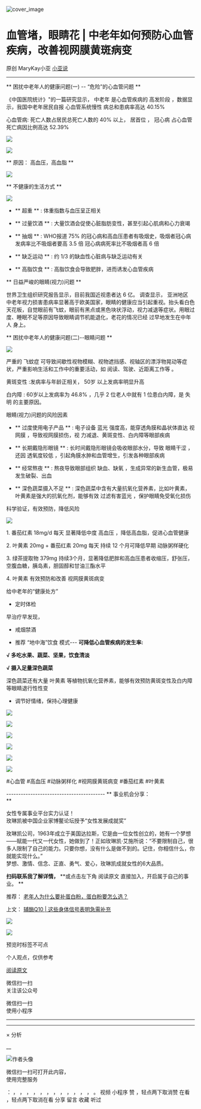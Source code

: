 ![cover_image](https://mmbiz.qpic.cn/mmbiz_jpg/A8SKDch4cJHhpYjxm8KyLe50R4m3EQZ3ibTTBh6I9WsG5EkPiaXwCM3qfiaZXeLjD9vj4qagMFq9OAhnuaRR2fsQw/0?wx_fmt=jpeg)

#  血管堵，眼睛花 | 中老年如何预防心血管疾病，改善视网膜黄斑病变

原创  MaryKay小亚  [ 小亚说 ](javascript:void\(0\);)

__ _ _ _ _

  

  

** 困扰中老年人的健康问题(一) --  “危险”的心血管问题  **

《中国医院统计》"的一篇研究显示，  中老年  是心血管疾病的  高发阶段  ，数据显示，我国中老年居民自报  心血管系统慢性  病总和患病率高达
40.15%

心血管病: 死亡人数占居民总死亡人数的  40%  以上，  居首位  ，  冠心病  占心血管死亡病因比例高达  52.39%

![](https://mmbiz.qpic.cn/mmbiz_png/A8SKDch4cJHhpYjxm8KyLe50R4m3EQZ3icMhq675wmgv7ytpMSlnNEBe4gp1et7qYIscCb4KZN20jXZ54BSfBVw/640?wx_fmt=png&from=appmsg)

  

![](https://mmbiz.qpic.cn/mmbiz_png/A8SKDch4cJHhpYjxm8KyLe50R4m3EQZ3vVriaiae4gBK66qOFPs48CPKAzrop07wEkQTtEdlOpr5PicF9O6I4e8RQ/640?wx_fmt=png&from=appmsg)

  

** 原因： 高血压，高血脂  **

![](https://mmbiz.qpic.cn/mmbiz_png/A8SKDch4cJHhpYjxm8KyLe50R4m3EQZ3qAahD6F3r8ddnyLEhU7moZ1QBTe20ej5lthCgg9PDB936YCVq4ka7A/640?wx_fmt=png&from=appmsg)

  

** 不健康的生活方式  **

![](https://mmbiz.qpic.cn/mmbiz_png/A8SKDch4cJHhpYjxm8KyLe50R4m3EQZ3hTzyIWagib3icwxZqoylORmAKuXzch3ViajeUWuJic0gm43vSLcHFLCIcg/640?wx_fmt=png&from=appmsg)

  * ** 超重  ** :  体重指数与血压呈正相关 

  * ** 过量饮酒  ** : 大量饮酒会促使心脏脂肪变性，甚至引起心肌病和心力衰竭 

  * ** 抽烟  ** : WHO报道  75%  的冠心病和高血压患者有吸烟史，吸烟者冠心病发病率比不吸烟者要高  3.5  倍  冠心病病死率比不吸烟者高  6 倍 

  * ** 缺乏运动  ** : 约  1/3  的缺血性心脏病与缺乏运动有关 

  * ** 高脂饮食  ** : 高脂饮食会导致肥胖，进而诱发心血管疾病 

  

** 日益严峻的眼睛(视力)问题  **

世界卫生组织研究报告显示，目前我国近视患者达 6 亿。  调查显示，  亚洲地区
中老年视力损害患病率显著高于欧美国家，眼睛的健康应当引起重视。抬头看白色天花板，自觉眼前有飞蚊，眼前有黑点或黑色块状浮动，视力减退等症状。用眼过度、睡眠不足等原因导致眼睛调节机能退化，老花的情况已经
过早地发生在中年人  身上。

  

** 困扰中老年人的健康问题(二)--眼睛问题  **

![](https://mmbiz.qpic.cn/mmbiz_png/A8SKDch4cJHhpYjxm8KyLe50R4m3EQZ39fZCoDVpDepicj4SbiarHoY7baHGwFLQVT2Ypy74CPaYj7bKhSl6ExCw/640?wx_fmt=png&from=appmsg)

  

严重的  飞蚊症  可导致间歇性视物模糊、视物遮挡感、视轴区的漂浮物晃动等症状，严重影响生活和工作中的重要活动，如  阅读、驾驶、近距离工作等  。

黄斑变性  :发病率与年龄正相关，  50岁  以上发病率明显升高

白内障  : 60岁以上发病率为  46.8%  ，几乎  2  位老人中就有  1  位患白内障，是  失明  的主要原因。

  

眼睛(视力)问题的风险因素

  * ** 过度使用电子产品  ** : 电子设备  蓝光  强度高，能穿透角膜和晶状体直达  视网膜  ，导致视网膜损伤，视  力减退、黄斑变性、白内障等眼部疾病 

  * ** 长期戴隐形眼镜  ** : 长时间戴隐形眼镜会吸收眼部水分，导致  眼睛干涩  ，还因  透氧度较低  ，引起角膜水肿和血管增生，引发各种眼部疾病 

  * ** 经常熬夜  ** : 熬夜导致眼部组织  缺血、缺氧  ，生成异常的新生血管，极易发生破裂、出血 

  * ** 深色蔬菜摄入不足  ** : 深色蔬菜中含有大量抗氧化营养素，比如叶黄素，叶黄素是强大的抗氧化剂，能够有效  过滤有害蓝光  ，保护眼睛免受氧化损伤 

  

科学验证，有效预防，降低风险

![](https://mmbiz.qpic.cn/mmbiz_png/A8SKDch4cJHhpYjxm8KyLe50R4m3EQZ37y1biapWODJ7tO4xUvgV69HtLQW7vZa2hXFxdlziabx3UGRXibITqGQrQ/640?wx_fmt=png&from=appmsg)

1\.  番茄红素  18mg/d 每天 显著降低中度  高血压  ，降低高血脂，促进心血管健康  

2\.  叶黄素  20mg + 番茄红素 20mg 每天 持续 12 个月可降低早期  动脉粥样硬化

3\. 绿茶提取物 379mg 持续3个月，显著降低肥胖和高血压患者收缩压，舒张压，空腹血糖，胰岛素，胆固醇和甘油三酯水平

4\.  叶黄素  有效预防和改善  视网膜黄斑病变

  

给中老年的“健康处方”

  * 定时体检   

早治疗早发现，

  * 戒烟禁酒 

  * 推荐  “地中海”饮食  模式---  **可降低心血管疾病的发生率:**

**√ 多吃水果、蔬菜、坚果，饮食清淡**

**√ 摄入足量深色蔬菜**

深色蔬菜还有大量  叶黄素  等植物抗氧化营养素，能够有效预防黄斑变性及白内障等眼睛退行性性变

  * 调节好情绪，保持心理健康 

  

  

![](https://mmbiz.qpic.cn/mmbiz_jpg/A8SKDch4cJHhpYjxm8KyLe50R4m3EQZ3L9c1lOKIHt30L5Rc1nYp9Jic1BmiaVRY8NQNCudib98OHetmniazjxb2dA/640?wx_fmt=jpeg&from=appmsg)

  

![](https://mmbiz.qpic.cn/mmbiz_jpg/A8SKDch4cJHhpYjxm8KyLe50R4m3EQZ3tgBGibO2radGCG9mMLdJouF2UGgHITuYwkLFarWgHED7x3yiarvCaSTQ/640?wx_fmt=jpeg&from=appmsg)

  

![](https://mmbiz.qpic.cn/mmbiz_jpg/A8SKDch4cJHhpYjxm8KyLe50R4m3EQZ3gBic2NU85uL8UJRfGEKKf5s6R7HezvfKL8MD5eh1tLRX8Wzm3lR8h4w/640?wx_fmt=jpeg&from=appmsg)

  

![](https://mmbiz.qpic.cn/mmbiz_jpg/A8SKDch4cJHhpYjxm8KyLe50R4m3EQZ35v7f3ZcgcqQgakzolXWI02OatE79icTAISMzmblWYdDGuZeVOWZv9ug/640?wx_fmt=jpeg&from=appmsg)

  

![](https://mmbiz.qpic.cn/mmbiz_jpg/A8SKDch4cJHhpYjxm8KyLe50R4m3EQZ3rn7KDviak1nLsicaiaOWFZianPicvibZVib9a0j9icajJ1tbiciakKjkjzwpoTFQ/640?wx_fmt=jpeg&from=appmsg)

  

![](https://mmbiz.qpic.cn/mmbiz_jpg/A8SKDch4cJHhpYjxm8KyLe50R4m3EQZ3Gy8pib7Nkk23T3KJzmcic3ByYZ0ntkTlEmx05rTsWWmVibiaicZEFh1uUrQ/640?wx_fmt=jpeg&from=appmsg)

  

#心血管  #高血压 #动脉粥样化 #视网膜黄斑病变  #番茄红素  #叶黄素

  
\-----------------------------------------  ** 事业机会分享：  
**  
  
女性专属事业平台实力认证！  
玫琳凯被中国企业家博鳌论坛授予“女性发展成就奖”  
  
玫琳凯公司，1963年成立于美国达拉斯，它是由一位女性创立的，她有一个梦想——赋能一代又一代女性，她做到了！正如玫琳凯·艾施所说：“不要限制自己，很多人限制了自己的能力。只要你想，没有什么是做不到的。记住，你相信什么，你就能实现什么。”  
梦想、激情、信念、正直、勇气、爱心，玫琳凯成就女性的6大品质。  
  
**扫码联系我了解详情，** **或点击左下角 阅读原文  直接加入，开启属于自己的事业。 **  
  

推荐： [ 老年人为什么要补蛋白粉，蛋白粉要怎么选？
](http://mp.weixin.qq.com/s?__biz=MzUxNDAwNTk0MQ==&mid=2247484820&idx=1&sn=b8f4a58f9ea612039d0fc2952ea9fb3e&chksm=f94dcb4ece3a4258746db9a67950655ef4328269a652316ab57d7af31bb2b8ea31779522bec1&scene=21#wechat_redirect)  

上文： [ 辅酶Q10 | 这些身体信号表明急需补充
](http://mp.weixin.qq.com/s?__biz=MzUxNDAwNTk0MQ==&mid=2247485167&idx=2&sn=88db280bc1c416b580a3ee273f0315aa&chksm=f94dc835ce3a4123fbc3348789df72c448a0ce9f95da5cb9709c004cdca22bf761532f63fc67&scene=21#wechat_redirect)

![](https://mmbiz.qpic.cn/mmbiz_gif/b96CibCt70iaZ7Bia3Wm91cEuWhERXfCYjTia9tf7aMjVBNRETSa2NpGjCV6tyNvgCLos8LBgwEgxcwaIw8zdOsG7A/640?wx_fmt=gif)

![](https://mmbiz.qpic.cn/mmbiz_jpg/A8SKDch4cJEicCnqTxiatgGquhIicZ1wJ1Dth5YOOzoYV7U4N3HmiaO0vVAzjOpBVdtF0gnL632Fc7HqiaDmgveQDEw/640?wx_fmt=jpeg)

  

预览时标签不可点

个人观点，仅供参考

[ 阅读原文 ](javascript:;)

微信扫一扫  
关注该公众号



微信扫一扫  
使用小程序

****



****



×  分析

__

![作者头像](http://mmbiz.qpic.cn/mmbiz_png/A8SKDch4cJE0KicTMyrVCx3VLqEgic5sJ1V5QeGZTibG9GLZlSCXSj5ByXNkib5PBrZVMkI41KKxgwE1K9gfypUeRg/0?wx_fmt=png)

微信扫一扫可打开此内容，  
使用完整服务

：  ，  ，  ，  ，  ，  ，  ，  ，  ，  ，  ，  ，  。  视频  小程序  赞  ，轻点两下取消赞  在看  ，轻点两下取消在看
分享  留言  收藏  听过

